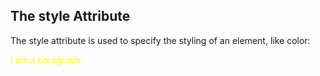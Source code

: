 <!DOCTYPE html>
<html>
<body>

<h2>The style Attribute</h2>
<p>The style attribute is used to specify the styling of an element, like color:</p>

<p style="color:yellow
">I am a paragraph.</p>

</body>
</html>

